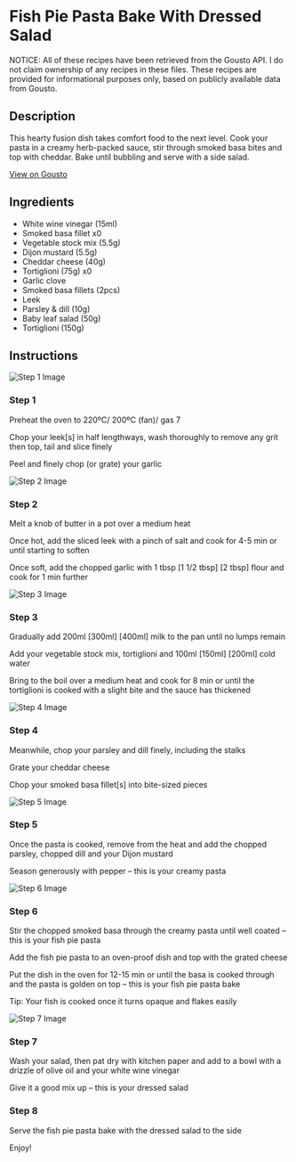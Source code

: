 # Fish Pie Pasta Bake With Dressed Salad

NOTICE: All of these recipes have been retrieved from the Gousto API. I do not claim ownership of any recipes in these files. These recipes are provided for informational purposes only, based on publicly available data from Gousto.

## Description

This hearty fusion dish takes comfort food to the next level. Cook your pasta in a creamy herb-packed sauce, stir through smoked basa bites and top with cheddar. Bake until bubbling and serve with a side salad.

[View on Gousto](https://www.gousto.co.uk/recipes/cookbook/herby-haddock-pasta-bake-with-crispy-topping)

## Ingredients

- White wine vinegar (15ml)
- Smoked basa fillet x0
- Vegetable stock mix (5.5g)
- Dijon mustard (5.5g)
- Cheddar cheese (40g)
- Tortiglioni (75g) x0
- Garlic clove
- Smoked basa fillets (2pcs)
- Leek
- Parsley & dill (10g)
- Baby leaf salad (50g)
- Tortiglioni (150g)

## Instructions

![Step 1 Image](https://production-media.gousto.co.uk/cms/recipe-step-image/Step-1-1661250647387-x200.jpg)

### Step 1

Preheat the oven to 220ºC/ 200ºC (fan)/ gas 7

Chop your leek[s]<span class="text-danger"> </span>in half lengthways, wash thoroughly to remove any grit then top, tail and slice finely

Peel and finely chop (or grate) your garlic

![Step 2 Image](https://production-media.gousto.co.uk/cms/recipe-step-image/Step-2-1661250649492-x200.jpg)

### Step 2

Melt a knob of butter in a pot over a medium heat

Once hot, add the sliced leek with a pinch of salt and cook for 4-5 min or until starting to soften

Once soft, add the chopped garlic with 1 tbsp <span class="text-purple">[1 1/2 tbsp] </span><span class="text-danger">[2 tbsp]</span> flour and cook for 1 min further

![Step 3 Image](https://production-media.gousto.co.uk/cms/recipe-step-image/Step-3-1661250652489-x200.jpg)

### Step 3

Gradually add 200ml<span class="text-purple"> [300ml]</span> <span class="text-danger">[400ml]</span> milk to the pan until no lumps remain

Add your vegetable stock mix, tortiglioni and 100ml <span class="text-purple">[150ml] </span><span class="text-danger">[200ml] </span>cold<span class="text-danger"> </span>water

Bring to the boil over a medium heat and cook for 8 min or until the tortiglioni is cooked with a slight bite and the sauce has thickened

![Step 4 Image](https://production-media.gousto.co.uk/cms/recipe-step-image/Step-4-1661250654725-x200.jpg)

### Step 4

Meanwhile, chop your parsley and dill finely, including the stalks

Grate your cheddar cheese

Chop your smoked basa fillet[s] into bite-sized pieces

![Step 5 Image](https://production-media.gousto.co.uk/cms/recipe-step-image/Step-5-1661250657274-x200.jpg)

### Step 5

Once the pasta is cooked, remove from the heat and add the chopped parsley, chopped dill and your Dijon mustard

Season generously with pepper – this is your creamy pasta

![Step 6 Image](https://production-media.gousto.co.uk/cms/recipe-step-image/Step-6-1661250659365-x200.jpg)

### Step 6

Stir the chopped smoked basa through the creamy pasta until well coated – this is your fish pie pasta

Add the fish pie pasta to an oven-proof dish and top with the grated cheese

Put the dish in the oven for 12-15 min or until the basa is cooked through and the pasta is golden on top – this is your fish pie pasta bake

Tip: Your fish is cooked once it turns opaque and flakes easily

![Step 7 Image](https://production-media.gousto.co.uk/cms/recipe-step-image/Step-7-1661250661654-x200.jpg)

### Step 7

Wash your salad, then pat dry with kitchen paper and add to a bowl with a drizzle of olive oil and your white wine vinegar

Give it a good mix up – this is your dressed salad

### Step 8

Serve the fish pie pasta bake with the dressed salad to the side

Enjoy!

